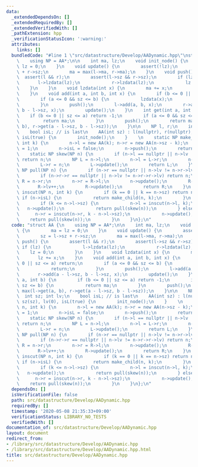 ```yaml
---
data:
  _extendedDependsOn: []
  _extendedRequiredBy: []
  _extendedVerifiedWith: []
  _pathExtension: hpp
  _verificationStatusIcon: ':warning:'
  attributes:
    links: []
  bundledCode: "#line 1 \"src/datastructure/Develop/AADynamic.hpp\"\nstruct AA {\n\
    \    using NP = AA*;\n\n    int ma, lz;\n    void init_node() {\n        ma =\
    \ lz = 0;\n    }\n    void update() {\n        assert(!lz);\n        sz = l->sz\
    \ + r->sz;\n        ma = max(l->ma, r->ma);\n    }\n    void push() {\n      \
    \  assert(l && r);\n        assert(l->sz && r->sz);\n        if (lz) {\n     \
    \       l->lzdata(lz);\n            r->lzdata(lz);\n            lz = 0;\n    \
    \    }\n    }\n    void lzdata(int x) {\n        ma += x;\n        lz += x;\n\
    \    }\n    void add(int a, int b, int x) {\n        if (b <= 0 || sz <= a) return;\n\
    \        if (a <= 0 && sz <= b) {\n            lzdata(x);\n            return;\n\
    \        }\n        push();\n        l->add(a, b, x);\n        r->add(a - l->sz,\
    \ b - l->sz, x);\n        update();\n    }\n    int get(int a, int b) {\n    \
    \    if (b <= 0 || sz <= a) return -1;\n        if (a <= 0 && sz <= b) {\n   \
    \         return ma;\n        }\n        push();\n        return max(l->get(a,\
    \ b), r->get(a - l->sz, b - l->sz));\n    }\n\n    NP l, r;\n    int sz; int lv;\n\
    \    bool isL; // is last\n    AA(int sz) : l(nullptr), r(nullptr), sz(sz), lv(0),\
    \ isL(true) {\n        init_node();\n    }    \n    static NP make_child(NP n,\
    \ int k) {\n        n->l = new AA(k); n->r = new AA(n->sz - k);\n        n->lv\
    \ = 1;\n        n->isL = false;\n        n->push();\n        return n;\n    }\n\
    \    static NP skew(NP n) {\n        if (n->l == nullptr || n->lv != n->l->lv)\
    \ return n;\n        NP L = n->l;\n        n->l = L->r;\n        n->update();\n\
    \        L->r = n;\n        L->update();\n        return L;\n    }\n    static\
    \ NP pull(NP n) {\n        if (n->r == nullptr || n->lv != n->r->lv) return n;\n\
    \        if (n->r->r == nullptr || n->lv != n->r->r->lv) return n;\n        NP\
    \ R = n->r;\n        n->r = R->l;\n        n->update();\n        R->l = n;\n \
    \       R->lv++;\n        R->update();\n        return R;\n    }\n    static NP\
    \ inscut(NP n, int k) {\n        if (k == 0 || k == n->sz) return n;\n       \
    \ if (n->isL) {\n            return make_child(n, k);\n        }\n        n->push();\n\
    \        if (k <= n->l->sz) {\n            n->l = inscut(n->l, k);\n         \
    \   n->update();\n            return pull(skew(n));\n        } else {\n      \
    \      n->r = inscut(n->r, k - n->l->sz);\n            n->update();\n        \
    \    return pull(skew(n));\n        }\n    }\n};\n"
  code: "struct AA {\n    using NP = AA*;\n\n    int ma, lz;\n    void init_node()\
    \ {\n        ma = lz = 0;\n    }\n    void update() {\n        assert(!lz);\n\
    \        sz = l->sz + r->sz;\n        ma = max(l->ma, r->ma);\n    }\n    void\
    \ push() {\n        assert(l && r);\n        assert(l->sz && r->sz);\n       \
    \ if (lz) {\n            l->lzdata(lz);\n            r->lzdata(lz);\n        \
    \    lz = 0;\n        }\n    }\n    void lzdata(int x) {\n        ma += x;\n \
    \       lz += x;\n    }\n    void add(int a, int b, int x) {\n        if (b <=\
    \ 0 || sz <= a) return;\n        if (a <= 0 && sz <= b) {\n            lzdata(x);\n\
    \            return;\n        }\n        push();\n        l->add(a, b, x);\n \
    \       r->add(a - l->sz, b - l->sz, x);\n        update();\n    }\n    int get(int\
    \ a, int b) {\n        if (b <= 0 || sz <= a) return -1;\n        if (a <= 0 &&\
    \ sz <= b) {\n            return ma;\n        }\n        push();\n        return\
    \ max(l->get(a, b), r->get(a - l->sz, b - l->sz));\n    }\n\n    NP l, r;\n  \
    \  int sz; int lv;\n    bool isL; // is last\n    AA(int sz) : l(nullptr), r(nullptr),\
    \ sz(sz), lv(0), isL(true) {\n        init_node();\n    }    \n    static NP make_child(NP\
    \ n, int k) {\n        n->l = new AA(k); n->r = new AA(n->sz - k);\n        n->lv\
    \ = 1;\n        n->isL = false;\n        n->push();\n        return n;\n    }\n\
    \    static NP skew(NP n) {\n        if (n->l == nullptr || n->lv != n->l->lv)\
    \ return n;\n        NP L = n->l;\n        n->l = L->r;\n        n->update();\n\
    \        L->r = n;\n        L->update();\n        return L;\n    }\n    static\
    \ NP pull(NP n) {\n        if (n->r == nullptr || n->lv != n->r->lv) return n;\n\
    \        if (n->r->r == nullptr || n->lv != n->r->r->lv) return n;\n        NP\
    \ R = n->r;\n        n->r = R->l;\n        n->update();\n        R->l = n;\n \
    \       R->lv++;\n        R->update();\n        return R;\n    }\n    static NP\
    \ inscut(NP n, int k) {\n        if (k == 0 || k == n->sz) return n;\n       \
    \ if (n->isL) {\n            return make_child(n, k);\n        }\n        n->push();\n\
    \        if (k <= n->l->sz) {\n            n->l = inscut(n->l, k);\n         \
    \   n->update();\n            return pull(skew(n));\n        } else {\n      \
    \      n->r = inscut(n->r, k - n->l->sz);\n            n->update();\n        \
    \    return pull(skew(n));\n        }\n    }\n};\n"
  dependsOn: []
  isVerificationFile: false
  path: src/datastructure/Develop/AADynamic.hpp
  requiredBy: []
  timestamp: '2020-05-08 21:35:33+09:00'
  verificationStatus: LIBRARY_NO_TESTS
  verifiedWith: []
documentation_of: src/datastructure/Develop/AADynamic.hpp
layout: document
redirect_from:
- /library/src/datastructure/Develop/AADynamic.hpp
- /library/src/datastructure/Develop/AADynamic.hpp.html
title: src/datastructure/Develop/AADynamic.hpp
---
```


